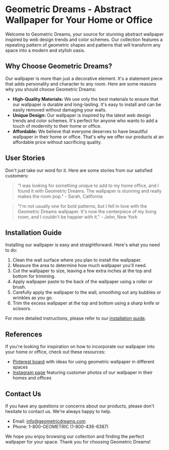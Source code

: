 <!--
Write me content for website with wallpaper which alt text is:

"A wallpaper with a repeating pattern of abstract geometric shapes and patterns, inspired by web design trends and color schemes."

The name/title of the page should not be 1:1 copy of the alt text but rather a real content of the website which is using this wallpaper.

- Use markdown format 
- Start with the heading
- The content should look like a real website 
- Include real sections like references, contact, user stories, etc. use things relevant to the page purpose.
- Feel free to use structure like headings, bullets, numbering, blockquotes, paragraphs, horizontal lines, etc.
- You can use formatting like bold or _italic_
- You can include UTF-8 emojis
- Links should be only #hash anchors (and you can refer to the document itself)
- Do not include images
-->

<!--font:Montserrat-->

# Geometric Dreams - Abstract Wallpaper for Your Home or Office

Welcome to Geometric Dreams, your source for stunning abstract wallpaper inspired by web design trends and color schemes. Our collection features a repeating pattern of geometric shapes and patterns that will transform any space into a modern and stylish oasis.

## Why Choose Geometric Dreams?

Our wallpaper is more than just a decorative element. It's a statement piece that adds personality and character to any room. Here are some reasons why you should choose Geometric Dreams:

- **High-Quality Materials:** We use only the best materials to ensure that our wallpaper is durable and long-lasting. It's easy to install and can be easily removed without damaging your walls.
- **Unique Design:** Our wallpaper is inspired by the latest web design trends and color schemes. It's perfect for anyone who wants to add a touch of modernity to their home or office.
- **Affordable:** We believe that everyone deserves to have beautiful wallpaper in their home or office. That's why we offer our products at an affordable price without sacrificing quality.

## User Stories

Don't just take our word for it. Here are some stories from our satisfied customers:

> "I was looking for something unique to add to my home office, and I found it with Geometric Dreams. The wallpaper is stunning and really makes the room pop." - Sarah, California

> "I'm not usually one for bold patterns, but I fell in love with the Geometric Dreams wallpaper. It's now the centerpiece of my living room, and I couldn't be happier with it." - John, New York

## Installation Guide

Installing our wallpaper is easy and straightforward. Here's what you need to do:

1. Clean the wall surface where you plan to install the wallpaper.
2. Measure the area to determine how much wallpaper you'll need.
3. Cut the wallpaper to size, leaving a few extra inches at the top and bottom for trimming.
4. Apply wallpaper paste to the back of the wallpaper using a roller or brush.
5. Carefully apply the wallpaper to the wall, smoothing out any bubbles or wrinkles as you go.
6. Trim the excess wallpaper at the top and bottom using a sharp knife or scissors.

For more detailed instructions, please refer to our [installation guide](#installation-guide).

## References

If you're looking for inspiration on how to incorporate our wallpaper into your home or office, check out these resources:

- [Pinterest board](#pinterest-board) with ideas for using geometric wallpaper in different spaces
- [Instagram page](#instagram-page) featuring customer photos of our wallpaper in their homes and offices

## Contact Us

If you have any questions or concerns about our products, please don't hesitate to contact us. We're always happy to help.

- Email: [info@geometricdreams.com](mailto:info@geometricdreams.com)
- Phone: 1-800-GEOMETRIC (1-800-436-6387)

We hope you enjoy browsing our collection and finding the perfect wallpaper for your space. Thank you for choosing Geometric Dreams!
